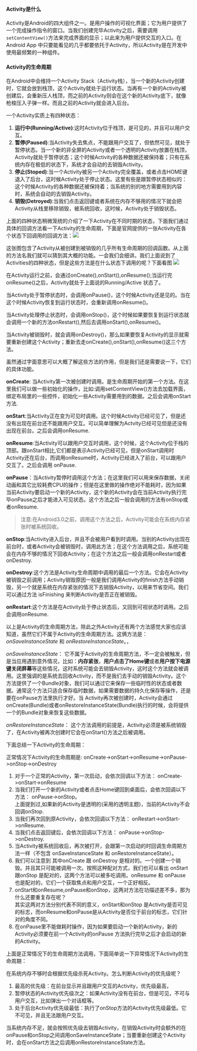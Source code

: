 #### Activity是什么
Activity是Android的四大组件之一。是用户操作的可视化界面；它为用户提供了一个完成操作指令的窗口。当我们创建完毕Activity之后，需要调用`setContentView()`方法来完成界面的显示；以此来为用户提供交互的入口。在Android App 中只要能看见的几乎都要依托于Activity，所以Activity是在开发中使用最频繁的一种组件。

#### Activity的生命周期
在Android中会维持一个Activity Stack（Activity栈），当一个新的Activity创建时，它就会放到栈顶，这个Activity就处于运行状态。当再有一个新的Activity被创建后，会重新压人栈顶，而之前的Activity则会在这个新的Activity底下，就像枪梭压入子弹一样。而且之前的Activity就会进入后台。

一个Activity实质上有四种状态：

1. **运行中(Running/Active)**:这时Activity位于栈顶，是可见的，并且可以用户交互。
2. **暂停(Paused)**:当Activity失去焦点，不能跟用户交互了，但依然可见，就处于暂停状态。当一个新的非全屏的Activity或者一个透明的Activity放置在栈顶，Activity就处于暂停状态；这个时候Activity的各种数据还被保持着；只有在系统内存在极低的状态下，系统才会自动的去销毁Activity。
3. **停止(Stoped)**:当一个Activity被另一个Activity完全覆盖，或者点击HOME键退入了后台，这时候Activity处于停止状态。这里有些是跟暂停状态相似的：这个时候Activity的各种数据还被保持着；当系统的别的地方需要用到内容时，系统会自动的去销毁Activity。
4. **销毁(Detroyed)**:当我们点击返回键或者系统在内存不够用的情况下就会把Activity从栈里移除销毁，被系统回收，这时候，Activity处于销毁状态。

上面的四种状态稍微笼统的介绍了一下Activity在不同时期的状态，下面我们通过具体的回调方法看一下Activity的生命周期，下面是官网提供的一张Activity在各个状态下回调用的回调方法：![](http://7xrxe7.com1.z0.glb.clouddn.com/activity_lifecycle.png)

这张图包含了Activity从被创建到被销毁的几乎所有生命周期的回调函数。从上面的方法名我们就可以猜到其大概的功能。一会我们会细讲。我们上面说到了Activities的四种状态，但是这些方法是在什么状态下调用的呢？下面看图
![](http://7xrxe7.com1.z0.glb.clouddn.com/Activity%E5%90%84%E4%B8%AA%E7%8A%B6%E6%80%81%E5%AF%B9%E5%BA%94%E7%9A%84%E5%9B%9E%E8%B0%83%E6%96%B9%E6%B3%95.png)

在Activity运行之前，会通过onCreate(),onStart(),onResume();当运行完onResume()之后，Activity就处于上面说的Running/Active 状态了。

当Activity处于暂停状态时，会调用onPause()，这个时候Activity还是见的。当在这个时候Activity恢复到运行状态时，会重新调用onResume()。

当Activity处理停止状态时，会调用onStop()，这个时候如果要恢复到运行状态就会调用一个新的方法onRestart(),然后去调用onStart(),onResume()。

当Activity被销毁时，就会调用onDestroy()，那么如果要恢复Activity的显示就需要重新创建这个Activity；重新去走onCreate(),onStart(),onResume()这三个方法。

虽然通过字面意思可以大概了解这些方法的作用，但是我们还是需要说一下，它们的具体功能。

**onCreate**: 当Activity第一次被创建时调用。是生命周期开始的第一个方法。在这里我们可以做一些初始化的操作，比如:调用setContentView()方法去加载界面，绑定布局里的一些控件，初始化一些Activity需要用到的数据。之后会调用onStart方法.

**onStart**:当Activity正在变为可见时调用。这个时候Activity已经可见了，但是还没有出现在前台还不能跟用户交互。可以简单理解为Actvity已经可见但是还没有出现在前台。之后会调用onResume.

**onResume**:当Activity可以跟用户交互时调用，这个时候，这个Activity位于栈的顶部。跟onStart相比,它们都是表示Activity已经可见，但是onStart调用时Activity还在后台，而调用onResume时，Activity已经进入了前台，可以跟用户交互了。之后会调用 onPause.

**onPause**：当Activity暂停时调用这个方法；在这里我们可以用来保存数据，关闭动画和其它比较耗费CPU的操作；但是在这里做的操作绝对不能耗时，因为如果当前Activity要启动一个新的Activity，这个新的Activity会在当前Activity执行完毕onPause之后才能进入可见状态。这个方法之后一般会调用的方法有onStop或者onResume.

> 注意:在Android3.0之前，调用这个方法之后，Activity可能会在系统内存紧张时被系统回收。

**onStop**:当Activity进入后台，并且不会被用户看到时调用。当别的Activity出现在前台时，或者Activity会被销毁时，调用此方法；在这个方法调用之后，系统可能会在内存不够的情况下回收Activity；在这个方法之后一般会调用onRestart或者onDestroy.

**onDestroy**:这个方法是Activity生命周期中调用的最后一个方法。它会在Activity被销毁之前调用；Activity销毁原因一般是我们调用Activity的finish方法手动销毁，另一个就是系统在内存紧张的情况下去销毁Activity，以用来节省空间。我们可以通过方法 isFinishing 来判断Activity是否正在被销毁。

**onRestart**:这个方法是在Activity处于停止状态后，又回到可视状态时调用。之后会调用onResume.

以上是Activity的生命周期方法，除此之外Activity还有两个方法感觉大家也应该知道，虽然它们不属于Activity的生命周期方法。这俩方法是：*onSaveInstanceState*  和 *onRestoreInstanceState*。，

*onSaveInstanceState*：
它不属于Activity的生命周期方法，不一定会被触发，但是当应用遇到意外情况，比如：**内存紧张**，**用户点击了Home键**或者**用户按下电源键关闭屏幕**等这些情况，这时系统可能会去销毁Activity，这时这个方法就会被调用。这里强调的是系统去回收Activity，而不是我们去手动的销毁Activity。这个方法提供了一个Bundle对象，我们可以通过它来保存一些临时性的状态或者数据。通常这个方法只适合保存临时数据，如果需要数据的持久化保存等操作，还是要在onPause方法里执行才好。当 Activity再次被创建时，Activity会通过onCreate(Bundle)或者onRestoreInstanceState(Bundle)执行的时候，会将提供一个的Bundle对象来恢复这些数据。

*onRestoreInstanceState*：
这个方法调用的前提是，Activity必须是被系统销毁了，在Activity被再次创建时它会在onStart()方法之后被调用。

下面总结一下Activity的生命周期：<br/>

正常情况下Activity的生命周期是: 
onCreate->onStart->onResume->onPause->onStop->onDestroy

1. 对于一个正常的Activity，第一次启动，会依次回调以下方法： 
onCreate->onStart->onResume
2. 当我们打开一个新的Activity或者点击Home键回到桌面后，会依次回调以下方法： 
onPause->onStop。<br>
上面提到过,如果新的Activity是透明的(采用的透明主题)，当前的Activity不会回调onStop.
3. 当我们再次回到原Activity，会依次回调以下方法： 
onRestart->onStart->onResume.
4. 当我们点击返回键后，会依次回调以下方法： 
onPause->onStop->onDestroy.
5. 当Activity被系统回收后，再次被打开，会跟第一次启动的时回调生命周期方法一样（不包含 onSaveInstanceState 和 onRestoreInstanceState）。
6. 我们可以注意到 其中onCreate 跟 onDestroy 是相对的。一个创建一个销毁。并且其只可能被调用一次。按照这种配对方式，我们也可以看出 onStart跟onStop 是配对的，这两个方法可以被多吃调用。onResume 和 onPause 也是配对的，它们一个获取焦点和用户交互，一个正好相反。
7. onStart和onResume,onPause和onStop，这两对方法在功描述差不多，那为什么还要重复存在呢？<br/>其实这两对方法分别代表不同的意义，onStart和onStop 是Activity是否可见的标志，而onResume和onPause是从Activity是否位于前台的标志，它们针对的角度不同。
8. 在onPause里不能做耗时操作，因为如果要启动一个新的Activity，新的Activity必须要在前一个Activity的onPause 方法执行完毕之后才会启动的新的Activity。


上面是正常情况下的生命周期方法调用，下面简单说一下异常情况下Activity的生命周期：

在系统内存不够时会根据优先级杀死Activity。怎么判断Activity的优先级呢？

1. 最高的优先级：在前台显示并且跟用户交互的Activity，优先级最高，
2. 暂停状态的Activity优先级次之：如果Activity没有在前台，但是可见，不可与用户交互，比如弹出一个对话框等。
3. 处于后台Activity优先级最低：执行了onStop方法的Activity优先级最低。它不可见，并且无法跟用户交互。

当系统内存不足，就会按照优先级去销毁Activity，在销毁Activity时会额外的在onPause和onStop之间调用onSaveInstanceState；当要重新创建这个Activity 时，会在onStart方法之后调用onRestoreInstanceState方法。



